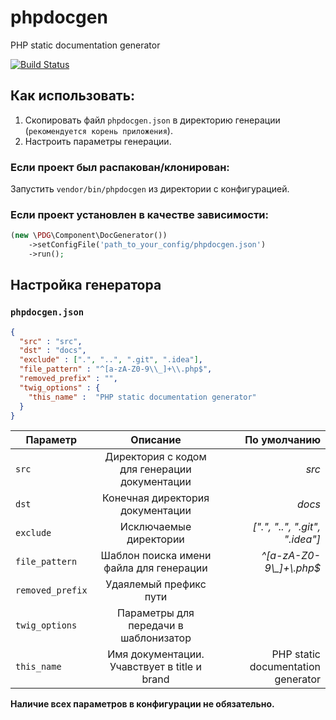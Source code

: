# phpdocgen
PHP static documentation generator

[![Build Status](https://travis-ci.org/0x00-dev/phpdocgen.svg?branch=master)](https://travis-ci.org/0x00-dev/phpdocgen)

## Как использовать:
1. Скопировать файл `phpdocgen.json` в директорию генерации (`рекомендуется корень приложения`).
2. Настроить параметры генерации.
### Если проект был распакован/клонирован:
Запустить `vendor/bin/phpdocgen` из директории с конфигурацией.
### Если проект установлен в качестве зависимости:
```php
(new \PDG\Component\DocGenerator())
    ->setConfigFile('path_to_your_config/phpdocgen.json')
    ->run();
```


## Настройка генератора

### `phpdocgen.json`
```json
{
  "src" : "src",
  "dst" : "docs",
  "exclude" : [".", "..", ".git", ".idea"],
  "file_pattern" : "^[a-zA-Z0-9\\_]+\\.php$",
  "removed_prefix" : "",
  "twig_options" : {
    "this_name" :  "PHP static documentation generator"
  }
}
```

|      Параметр       |                    Описание                   |             По умолчанию                |
| --------------------|:---------------------------------------------:| ---------------------------------------:|
| `src`               | Директория с кодом для генерации документации | *src*                                   |
| `dst`               | Конечная директория документации              | *docs*                                  | 
| `exclude`           | Исключаемые директории                        | *[".", "..", ".git", ".idea"]*          |
| `file_pattern`      | Шаблон поиска имени файла для генерации       | *^[a-zA-Z0-9\\_]+\\.php$*               |
| `removed_prefix`    | Удаялемый префикс пути                        |                                         |
| `twig_options`      | Параметры для передачи в шаблонизатор         |                                         |
| `this_name`         | Имя документации. Учавствует в title и brand  | PHP static documentation generator      |

**Наличие всех параметров в конфигурации не обязательно.**
